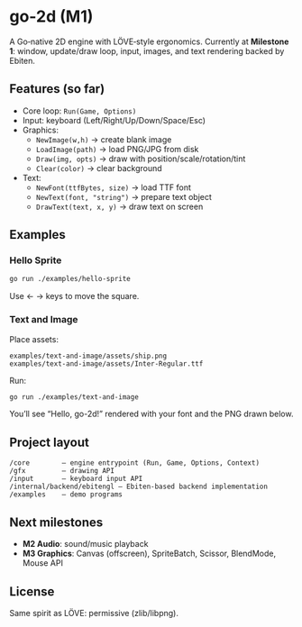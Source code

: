 # go-2d (M1)

A Go‑native 2D engine with LÖVE‑style ergonomics. Currently at **Milestone 1**: window, update/draw loop, input, images, and text rendering backed by Ebiten.

## Features (so far)

- Core loop: `Run(Game, Options)`
- Input: keyboard (Left/Right/Up/Down/Space/Esc)
- Graphics:
  - `NewImage(w,h)` → create blank image
  - `LoadImage(path)` → load PNG/JPG from disk
  - `Draw(img, opts)` → draw with position/scale/rotation/tint
  - `Clear(color)` → clear background
- Text:
  - `NewFont(ttfBytes, size)` → load TTF font
  - `NewText(font, "string")` → prepare text object
  - `DrawText(text, x, y)` → draw text on screen

## Examples

### Hello Sprite

```bash
go run ./examples/hello-sprite
```

Use ← → keys to move the square.

### Text and Image

Place assets:

```
examples/text-and-image/assets/ship.png
examples/text-and-image/assets/Inter-Regular.ttf
```

Run:

```bash
go run ./examples/text-and-image
```

You’ll see “Hello, go-2d!” rendered with your font and the PNG drawn below.

## Project layout

```
/core        – engine entrypoint (Run, Game, Options, Context)
/gfx         – drawing API
/input       – keyboard input API
/internal/backend/ebitengl – Ebiten-based backend implementation
/examples    – demo programs
```

## Next milestones

- **M2 Audio**: sound/music playback
- **M3 Graphics**: Canvas (offscreen), SpriteBatch, Scissor, BlendMode, Mouse API

## License

Same spirit as LÖVE: permissive (zlib/libpng).
